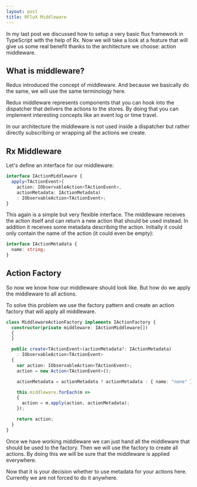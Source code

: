 ```yaml
---
layout: post
title: RFluX Middleware
---
```


In my last post we discussed how to setup a very basic flux framework in TypeScript with the help of Rx. Now we will take a look at a feature that will give us some real benefit thanks to the architecture we choose: action middleware.

What is middleware?
---
Redux introduced the concept of middleware. And because we basically do the same, we will use the same terminology here.

Redux middleware represents components that you can hook into the dispatcher that delivers the actions to the stores. By doing that you can implement interesting concepts like an event log or time travel.

In our architecture the middleware is not used inside a dispatcher but rather directly subscribing or wrapping all the actions we create.

Rx Middleware
---

Let's define an interface for our middleware:

```typescript
interface IActionMiddleware {
  apply<TActionEvent>(
    action: IObservableAction<TActionEvent>, 
    actionMetadata: IActionMetadata)
    : IObservableAction<TActionEvent>;
} 
```

This again is a simple but very flexible interface. The middleware receives the action itself and can return a new action that should be used instead. In addition it receives some metadata describing the action. Initially it could only contain the name of the action (it could even be empty):

```typescript
interface IActionMetadata {
  name: string;
}
```

Action Factory
---
So now we know how our middleware should look like. But how do we apply the middleware to all actions.

To solve this problem we use the factory pattern and create an action factory that will apply all middleware.

```typescript
class MiddlewareActionFactory implements IActionFactory {
  constructor(private middleware: IActionMiddleware[]) 
  {
  }

  public create<TActionEvent>(actionMetadata?: IActionMetadata)
    : IObservableAction<TActionEvent> 
  {
    var action: IObservableAction<TActionEvent>;
    action = new Action<TActionEvent>();

    actionMetadata = actionMetadata ? actionMetadata : { name: "none" };

    this.middleware.forEach(m => 
    {
      action = m.apply(action, actionMetadata);
    });

    return action;
  }
}
```

Once we have working middleware we can just hand all the middleware that should be used to the factory. Then we will use the factory to create all actions. By doing this we will be sure that the middleware is applied everywhere.

Now that it is your decision whether to use metadata for your actions here. Currently we are not forced to do it anywhere.